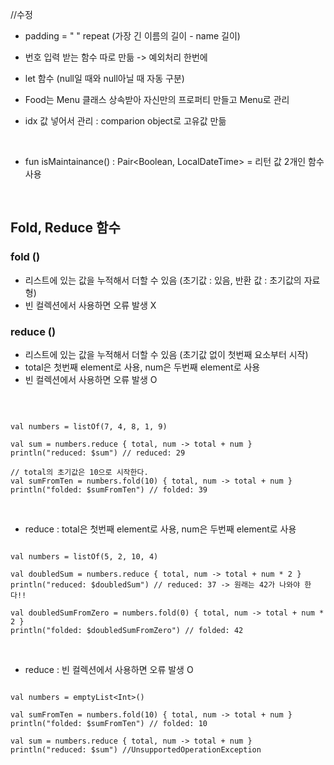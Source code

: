 //수정
- padding = " " repeat (가장 긴 이름의 길이 - name 길이)

- 번호 입력 받는 함수 따로 만듦 -> 예외처리 한번에

- let 함수 (null일 때와 null아닐 때 자동 구분)

- Food는 Menu 클래스 상속받아 자신만의 프로퍼티 만들고 Menu로 관리

- idx 값 넣어서 관리 : comparion object로 고유값 만듦

</br>

- fun isMaintainance() : Pair<Boolean, LocalDateTime> = 리턴 값 2개인 함수 사용

</br>

## Fold, Reduce 함수
### fold () 
- 리스트에 있는 값을 누적해서 더할 수 있음 (초기값 : 있음, 반환 값 : 초기값의 자료형)
- 빈 컬렉션에서 사용하면 오류 발생 X

### reduce ()
- 리스트에 있는 값을 누적해서 더할 수 있음 (초기값 없이 첫번째 요소부터 시작)
- total은 첫번째 element로 사용, num은 두번째 element로 사용
- 빈 컬렉션에서 사용하면 오류 발생 O

</br>

```

val numbers = listOf(7, 4, 8, 1, 9)

val sum = numbers.reduce { total, num -> total + num }
println("reduced: $sum") // reduced: 29

// total의 초기값은 10으로 시작한다.
val sumFromTen = numbers.fold(10) { total, num -> total + num }
println("folded: $sumFromTen") // folded: 39

```

</br>

- reduce : total은 첫번째 element로 사용, num은 두번째 element로 사용

```

val numbers = listOf(5, 2, 10, 4)

val doubledSum = numbers.reduce { total, num -> total + num * 2 }
println("reduced: $doubledSum") // reduced: 37 -> 원래는 42가 나와야 한다!!

val doubledSumFromZero = numbers.fold(0) { total, num -> total + num * 2 }
println("folded: $doubledSumFromZero") // folded: 42

```

</br>

- reduce : 빈 컬렉션에서 사용하면 오류 발생 O

```

val numbers = emptyList<Int>()

val sumFromTen = numbers.fold(10) { total, num -> total + num }
println("folded: $sumFromTen") // folded: 10

val sum = numbers.reduce { total, num -> total + num }
println("reduced: $sum") //UnsupportedOperationException

```

